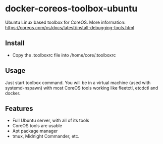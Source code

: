 # docker-coreos-toolbox-ubuntu

Ubuntu Linux based toolbox for CoreOS. More information: https://coreos.com/os/docs/latest/install-debugging-tools.html

## Install

- Copy the .toolboxrc file into /home/core/.toolboxrc

## Usage

Just start toolbox command. You will be in a virtual machine (used with systemd-nspawn) with most
CoreOS tools working like fleetctl, etcdctl and docker.

## Features

- Full Ubuntu server, with all of its tools
- CoreOS tools are usable
- Apt package manager
- tmux, Midnight Commander, etc.
